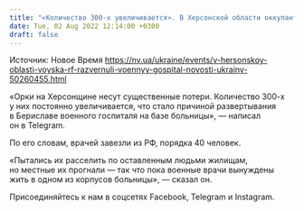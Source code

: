 ```yaml
---
title: "«Количество 300-х увеличивается». В Херсонской области оккупанты развернули военный госпиталь, врачей завезли из РФ — облсовет"
date: Tue, 02 Aug 2022 12:14:00 +0300
draft: false
---
```

Источник: Новое Время https://nv.ua/ukraine/events/v-hersonskoy-oblasti-voyska-rf-razvernuli-voennyy-gospital-novosti-ukrainy-50260455.html


«Орки на Херсонщине несут существенные потери. Количество 300-х у них постоянно увеличивается, что стало причиной развертывания в Бериславе военного госпиталя на базе больницы», — написал он в Telegram.

По его словам, врачей завезли из РФ, порядка 40 человек.

«Пытались их расселить по оставленным людьми жилищам, но местные их прогнали — так что пока военные врачи вынуждены жить в одном из корпусов больницы», — сказал он.

Присоединяйтесь к нам в соцсетях Facebook, Telegram и Instagram.
